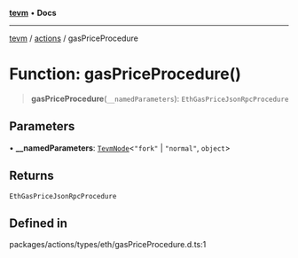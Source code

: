 [**tevm**](../../README.md) • **Docs**

***

[tevm](../../modules.md) / [actions](../README.md) / gasPriceProcedure

# Function: gasPriceProcedure()

> **gasPriceProcedure**(`__namedParameters`): `EthGasPriceJsonRpcProcedure`

## Parameters

• **\_\_namedParameters**: [`TevmNode`](../../index/type-aliases/TevmNode.md)\<`"fork"` \| `"normal"`, `object`\>

## Returns

`EthGasPriceJsonRpcProcedure`

## Defined in

packages/actions/types/eth/gasPriceProcedure.d.ts:1
